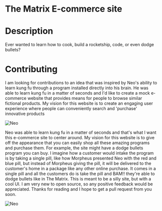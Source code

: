 # The Matrix E-commerce site

# Description

Ever wanted to learn how to cook, build a rocketship, code, or even dodge bullets?

# Contributing

I am looking for contributions to an idea that was inspired by Neo's ability to learn kung fu through a program installed directly into his brain. He was able to learn kung fu in a matter of seconds and I'd like to create a mock e-commerce website that provides means for people to browse similar fictional products. My vision for this website is to create an engaging user experience where people can conveniently search and 'purchase' innovative products

![Neo](https://media.giphy.com/media/3o7btNhMBytxAM6YBa/giphy.gif)

Neo was able to learn kung fu in a matter of seconds and that's what I want this e-commerce site to center around. My vision for this website is to give off the appearance that you can easily shop all these amazing programs and purchase them. For example, the site might have a dodge bullets program you can buy. I imagine how a customer would intake the program is by taking a single pill, like how Morpheus presented Neo with the red and blue pill, but instead of Morpheus giving the pill, it will be delivered to the customer's home in a package like any other online purchase. It comes in a single pill and all the customers do is take the pill and BAM!! they're able to dodge bullets like in The Matrix. This is meant to be a silly site, but with a cool UI. I am very new to open source, so any positive feedback would be appreciated. Thanks for reading and I hope to get a pull request from you soon.

![Neo](https://media.giphy.com/media/uzuMGoJBAqmU8/giphy.gif)
